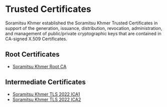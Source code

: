 # Trusted Certificates

Soramitsu Khmer established the Soramitsu Khmer Trusted Certificates in support of the generation, issuance, distribution, revocation, administration, and management of public/private cryptographic keys that are contained in CA-signed X.509 Certificates.

## Root Certificates

- [Soramitsu Khmer Root CA](/#)

## Intermediate Certificates

- [Soramitsu Khmer TLS 2022 ICA1](/#)
- [Soramitsu Khmer TLS 2022 ICA2](/#)
